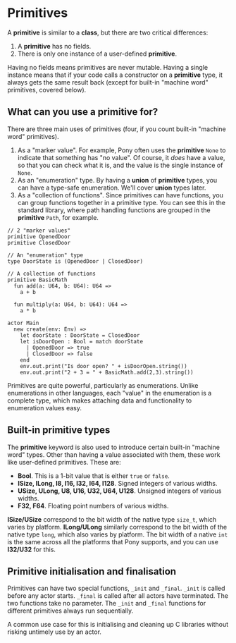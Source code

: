 # Primitives

A __primitive__ is similar to a __class__, but there are two critical differences:

1. A __primitive__ has no fields.
2. There is only one instance of a user-defined __primitive__.

Having no fields means primitives are never mutable. Having a single instance means that if your code calls a constructor on a __primitive__ type, it always gets the same result back (except for built-in "machine word" primitives, covered below).

## What can you use a __primitive__ for?

There are three main uses of primitives (four, if you count built-in "machine word" primitives).

1. As a "marker value". For example, Pony often uses the __primitive__ `None` to indicate that something has "no value". Of course, it _does_ have a value, so that you can check what it is, and the value is the single instance of `None`.
2. As an "enumeration" type. By having a __union__ of __primitive__ types, you can have a type-safe enumeration. We'll cover __union__ types later.
3. As a "collection of functions". Since primitives can have functions, you can group functions together in a primitive type. You can see this in the standard library, where path handling functions are grouped in the __primitive__ `Path`, for example.

```pony
// 2 "marker values"
primitive OpenedDoor 
primitive ClosedDoor

// An "enumeration" type
type DoorState is (OpenedDoor | ClosedDoor)

// A collection of functions
primitive BasicMath
  fun add(a: U64, b: U64): U64 =>
    a + b
  
  fun multiply(a: U64, b: U64): U64 =>
    a * b

actor Main
  new create(env: Env) =>
    let doorState : DoorState = ClosedDoor
    let isDoorOpen : Bool = match doorState
      | OpenedDoor => true 
      | ClosedDoor => false
    end
    env.out.print("Is door open? " + isDoorOpen.string())
    env.out.print("2 + 3 = " + BasicMath.add(2,3).string())
```

Primitives are quite powerful, particularly as enumerations. Unlike enumerations in other languages, each "value" in the enumeration is a complete type, which makes attaching data and functionality to enumeration values easy.

## Built-in primitive types

The __primitive__ keyword is also used to introduce certain built-in "machine word" types. Other than having a value associated with them, these work like user-defined primitives. These are:

* __Bool__. This is a 1-bit value that is either `true` or `false`.
* __ISize, ILong, I8, I16, I32, I64, I128__. Signed integers of various widths.
* __USize, ULong, U8, U16, U32, U64, U128__. Unsigned integers of various widths.
* __F32, F64__. Floating point numbers of various widths.

__ISize/USize__ correspond to the bit width of the native type `size_t`, which varies by platform. __ILong/ULong__ similarly correspond to the bit width of the native type `long`, which also varies by platform. The bit width of a native `int` is the same across all the platforms that Pony supports, and you can use __I32/U32__ for this.

## Primitive initialisation and finalisation

Primitives can have two special functions, `_init` and `_final`. `_init` is called before any actor starts. `_final` is called after all actors have terminated. The two functions take no parameter. The `_init` and `_final` functions for different primitives always run sequentially.

A common use case for this is initialising and cleaning up C libraries without risking untimely use by an actor.
